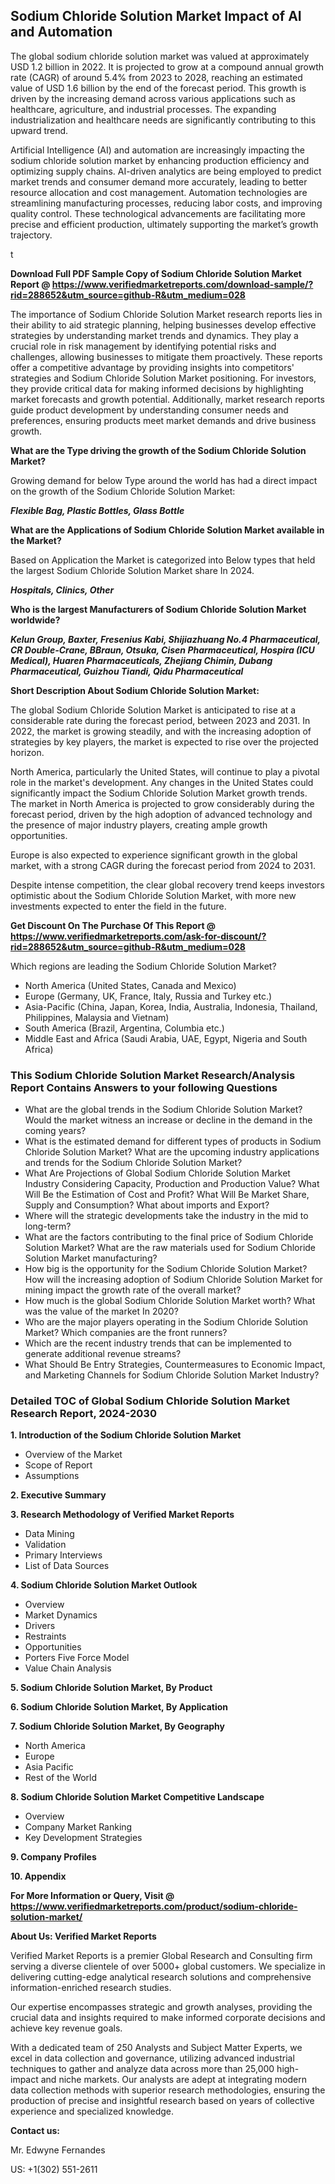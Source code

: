 <h2>Sodium Chloride Solution Market Impact of AI and Automation</h2><p>The global sodium chloride solution market was valued at approximately USD 1.2 billion in 2022. It is projected to grow at a compound annual growth rate (CAGR) of around 5.4% from 2023 to 2028, reaching an estimated value of USD 1.6 billion by the end of the forecast period. This growth is driven by the increasing demand across various applications such as healthcare, agriculture, and industrial processes. The expanding industrialization and healthcare needs are significantly contributing to this upward trend.</p><p>Artificial Intelligence (AI) and automation are increasingly impacting the sodium chloride solution market by enhancing production efficiency and optimizing supply chains. AI-driven analytics are being employed to predict market trends and consumer demand more accurately, leading to better resource allocation and cost management. Automation technologies are streamlining manufacturing processes, reducing labor costs, and improving quality control. These technological advancements are facilitating more precise and efficient production, ultimately supporting the market’s growth trajectory.</p>t</p><p id="" class=""><strong>Download Full PDF Sample Copy of Sodium Chloride Solution Market Report @ <a href="https://www.verifiedmarketreports.com/download-sample/?rid=288652&utm_source=github-R&utm_medium=028" target="_blank">https://www.verifiedmarketreports.com/download-sample/?rid=288652&utm_source=github-R&utm_medium=028</a></strong></p><p>The importance of&nbsp;Sodium Chloride Solution Market research reports lies in their ability to aid strategic planning, helping businesses develop effective strategies by understanding market trends and dynamics. They play a crucial role in risk management by identifying potential risks and challenges, allowing businesses to mitigate them proactively. These reports offer a competitive advantage by providing insights into competitors' strategies and Sodium Chloride Solution Market positioning. For investors, they provide critical data for making informed decisions by highlighting market forecasts and growth potential. Additionally, market research reports guide product development by understanding consumer needs and preferences, ensuring products meet market demands and drive business growth.</p><p><strong>What are the&nbsp;Type driving the growth of the Sodium Chloride Solution Market?</strong></p><p id="" class="">Growing demand for below Type around the world has had a direct impact on the growth of the Sodium Chloride Solution Market:</p><em><strong>Flexible Bag, Plastic Bottles, Glass Bottle</strong></em></p><strong>What are the&nbsp;Applications&nbsp;of Sodium Chloride Solution Market available in the Market?</strong></p><p id="" class="">Based on Application the Market is categorized into Below types that held the largest Sodium Chloride Solution Market share In 2024.</p><em><strong>Hospitals, Clinics, Other</strong></em></p><strong>Who is the largest Manufacturers of Sodium Chloride Solution Market worldwide?</strong></p><p><em><strong>Kelun Group, Baxter, Fresenius Kabi, Shijiazhuang No.4 Pharmaceutical, CR Double-Crane, BBraun, Otsuka, Cisen Pharmaceutical, Hospira (ICU Medical), Huaren Pharmaceuticals, Zhejiang Chimin, Dubang Pharmaceutical, Guizhou Tiandi, Qidu Pharmaceutical</strong></em></p><p id="" class=""><strong>Short Description About Sodium Chloride Solution Market:</strong></p><p>The global Sodium Chloride Solution Market is anticipated to rise at a considerable rate during the forecast period, between 2023 and 2031. In 2022, the market is growing steadily, and with the increasing adoption of strategies by key players, the market is expected to rise over the projected horizon.</p><p>North America, particularly the United States, will continue to play a pivotal role in the market's development. Any changes in the United States could significantly impact the Sodium Chloride Solution Market growth trends. The market in North America is projected to grow considerably during the forecast period, driven by the high adoption of advanced technology and the presence of major industry players, creating ample growth opportunities.</p><p>Europe is also expected to experience significant growth in the global market, with a strong CAGR during the forecast period from 2024 to 2031.</p><p>Despite intense competition, the clear global recovery trend keeps investors optimistic about the Sodium Chloride Solution Market, with more new investments expected to enter the field in the future.</p><p id="" class=""><strong>Get Discount On The Purchase Of This Report @ <a href="https://www.verifiedmarketreports.com/ask-for-discount/?rid=288652&utm_source=github-R&utm_medium=028" target="_blank">https://www.verifiedmarketreports.com/ask-for-discount/?rid=288652&utm_source=github-R&utm_medium=028</a></strong></p>Which regions are leading the Sodium Chloride Solution Market?</p><ul><li>North America (United States, Canada and Mexico)</li><li>Europe (Germany, UK, France, Italy, Russia and Turkey etc.)</li><li>Asia-Pacific (China, Japan, Korea, India, Australia, Indonesia, Thailand, Philippines, Malaysia and Vietnam)</li><li>South America (Brazil, Argentina, Columbia etc.)</li><li>Middle East and Africa (Saudi Arabia, UAE, Egypt, Nigeria and South Africa)</li></ul><h3 id="" class="">This Sodium Chloride Solution Market Research/Analysis Report Contains Answers to your following Questions</h3><ul><li>What are the global trends in the Sodium Chloride Solution Market? Would the market witness an increase or decline in the demand in the coming years?</li><li>What is the estimated demand for different types of products in Sodium Chloride Solution Market? What are the upcoming industry applications and trends for the Sodium Chloride Solution Market?</li><li>What Are Projections of Global Sodium Chloride Solution Market Industry Considering Capacity, Production and Production Value? What Will Be the Estimation of Cost and Profit? What Will Be Market Share, Supply and Consumption? What about imports and Export?</li><li>Where will the strategic developments take the industry in the mid to long-term?</li><li>What are the factors contributing to the final price of Sodium Chloride Solution Market? What are the raw materials used for Sodium Chloride Solution Market manufacturing?</li><li>How big is the opportunity for the Sodium Chloride Solution Market? How will the increasing adoption of Sodium Chloride Solution Market for mining impact the growth rate of the overall market?</li><li>How much is the global Sodium Chloride Solution Market worth? What was the value of the market In 2020?</li><li>Who are the major players operating in the Sodium Chloride Solution Market? Which companies are the front runners?</li><li>Which are the recent industry trends that can be implemented to generate additional revenue streams?</li><li>What Should Be Entry Strategies, Countermeasures to Economic Impact, and Marketing Channels for Sodium Chloride Solution Market Industry?</li></ul><h3 id="" class="">Detailed TOC of Global Sodium Chloride Solution Market Research Report, 2024-2030</h3><p id="" class=""><strong>1. Introduction of the Sodium Chloride Solution Market</strong></p><ul><li>Overview of the Market</li><li>Scope of Report</li><li>Assumptions</li></ul><p id="" class=""><strong>2. Executive Summary</strong></p><p id="" class=""><strong>3. Research Methodology of Verified Market Reports</strong></p><ul><li>Data Mining</li><li>Validation</li><li>Primary Interviews</li><li>List of Data Sources</li></ul><p id="" class=""><strong>4. Sodium Chloride Solution Market Outlook</strong></p><ul><li>Overview</li><li>Market Dynamics</li><li>Drivers</li><li>Restraints</li><li>Opportunities</li><li>Porters Five Force Model</li><li>Value Chain Analysis</li></ul><p id="" class=""><strong>5. Sodium Chloride Solution Market, By Product</strong></p><p id="" class=""><strong>6. Sodium Chloride Solution Market, By Application</strong></p><p id="" class=""><strong>7. Sodium Chloride Solution Market, By Geography</strong></p><ul><li>North America</li><li>Europe</li><li>Asia Pacific</li><li>Rest of the World</li></ul><p id="" class=""><strong>8. Sodium Chloride Solution Market Competitive Landscape</strong></p><ul><li>Overview</li><li>Company Market Ranking</li><li>Key Development Strategies</li></ul><p id="" class=""><strong>9. Company Profiles</strong></p><p id="" class=""><strong>10. Appendix</strong></p><p id="" class=""><strong>For More Information or Query, Visit @ <a href="https://www.verifiedmarketreports.com/product/sodium-chloride-solution-market/" target="_blank">https://www.verifiedmarketreports.com/product/sodium-chloride-solution-market/</a></strong></p><p id="" class=""><strong>About Us: Verified Market Reports</strong></p><p id="" class="">Verified Market Reports is a premier Global Research and Consulting firm serving a diverse clientele of over 5000+ global customers. We specialize in delivering cutting-edge analytical research solutions and comprehensive information-enriched research studies.</p><p id="" class="">Our expertise encompasses strategic and growth analyses, providing the crucial data and insights required to make informed corporate decisions and achieve key revenue goals.</p><p id="" class="">With a dedicated team of 250 Analysts and Subject Matter Experts, we excel in data collection and governance, utilizing advanced industrial techniques to gather and analyze data across more than 25,000 high-impact and niche markets. Our analysts are adept at integrating modern data collection methods with superior research methodologies, ensuring the production of precise and insightful research based on years of collective experience and specialized knowledge.</p><p id="" class=""><strong>Contact us:</strong></p><p id="" class="">Mr. Edwyne Fernandes</p><p id="" class="">US: +1(302) 551-2611</p>